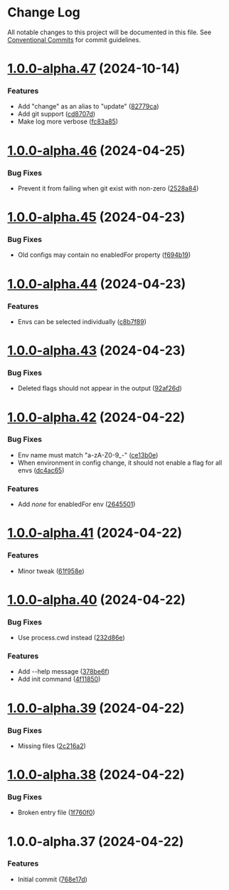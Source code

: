 # Change Log

All notable changes to this project will be documented in this file.
See [Conventional Commits](https://conventionalcommits.org) for commit guidelines.

# [1.0.0-alpha.47](https://github.com/pioneer32/flags/compare/v1.0.0-alpha.46...v1.0.0-alpha.47) (2024-10-14)

### Features

- Add "change" as an alias to "update" ([82779ca](https://github.com/pioneer32/flags/commit/82779cafe44732e1bf7f9c604433f10194aa2918))
- Add git support ([cd8707d](https://github.com/pioneer32/flags/commit/cd8707d34eccc73c4112bf826662e100d2a13a44))
- Make log more verbose ([fc83a85](https://github.com/pioneer32/flags/commit/fc83a85fa555d049fefb0444bb31e45b9153363b))

# [1.0.0-alpha.46](https://github.com/pioneer32/flags/compare/v1.0.0-alpha.45...v1.0.0-alpha.46) (2024-04-25)

### Bug Fixes

- Prevent it from failing when git exist with non-zero ([2528a84](https://github.com/pioneer32/flags/commit/2528a84e5062aee8f0e6b56d061bf8bda595fd77))

# [1.0.0-alpha.45](https://github.com/pioneer32/flags/compare/v1.0.0-alpha.44...v1.0.0-alpha.45) (2024-04-23)

### Bug Fixes

- Old configs may contain no enabledFor property ([f694b19](https://github.com/pioneer32/flags/commit/f694b19cc18c568b6b1d1fe5fbf74bf2a414229d))

# [1.0.0-alpha.44](https://github.com/pioneer32/flags/compare/v1.0.0-alpha.43...v1.0.0-alpha.44) (2024-04-23)

### Features

- Envs can be selected individually ([c8b7f89](https://github.com/pioneer32/flags/commit/c8b7f89e72eab8dc2c212b6834f8c1f9242fb146))

# [1.0.0-alpha.43](https://github.com/pioneer32/flags/compare/v1.0.0-alpha.42...v1.0.0-alpha.43) (2024-04-23)

### Bug Fixes

- Deleted flags should not appear in the output ([92af26d](https://github.com/pioneer32/flags/commit/92af26db7c41a5f244989aea07e713f87a493349))

# [1.0.0-alpha.42](https://github.com/pioneer32/flags/compare/v1.0.0-alpha.41...v1.0.0-alpha.42) (2024-04-22)

### Bug Fixes

- Env name must match "a-zA-Z0-9\_-" ([ce13b0e](https://github.com/pioneer32/flags/commit/ce13b0edbf6cc8bad8413779119258ed54af931b))
- When environment in config change, it should not enable a flag for all envs ([dc4ac65](https://github.com/pioneer32/flags/commit/dc4ac6576121f186808ddc64c05d7261f4155381))

### Features

- Add _none_ for enabledFor env ([2645501](https://github.com/pioneer32/flags/commit/264550161fd31f3153999e8bd702b39780ed4143))

# [1.0.0-alpha.41](https://github.com/pioneer32/flags/compare/v1.0.0-alpha.40...v1.0.0-alpha.41) (2024-04-22)

### Features

- Minor tweak ([61f958e](https://github.com/pioneer32/flags/commit/61f958eb8aabd8b26f7225d5e5229e8626d5f262))

# [1.0.0-alpha.40](https://github.com/pioneer32/flags/compare/v1.0.0-alpha.39...v1.0.0-alpha.40) (2024-04-22)

### Bug Fixes

- Use process.cwd instead ([232d86e](https://github.com/pioneer32/flags/commit/232d86ec7ee8594f9313ab8c96c209f6b95b03d5))

### Features

- Add --help message ([378be6f](https://github.com/pioneer32/flags/commit/378be6f2c878be604c745fc90bd9c187eb405b7c))
- Add init command ([4f11850](https://github.com/pioneer32/flags/commit/4f11850f987efa026844d7b94e39b9cd8cf8d932))

# [1.0.0-alpha.39](https://github.com/pioneer32/flags/compare/v1.0.0-alpha.38...v1.0.0-alpha.39) (2024-04-22)

### Bug Fixes

- Missing files ([2c216a2](https://github.com/pioneer32/flags/commit/2c216a25e0fcdeea9b09c6165d88f3fbc27253ee))

# [1.0.0-alpha.38](https://github.com/pioneer32/flags/compare/v1.0.0-alpha.37...v1.0.0-alpha.38) (2024-04-22)

### Bug Fixes

- Broken entry file ([1f760f0](https://github.com/pioneer32/flags/commit/1f760f0c69231942129c9ac05cc81c489f645dba))

# 1.0.0-alpha.37 (2024-04-22)

### Features

- Initial commit ([768e17d](https://github.com/pioneer32/flags/commit/768e17d362abae2d642462a34cdb5000ee266f07))

